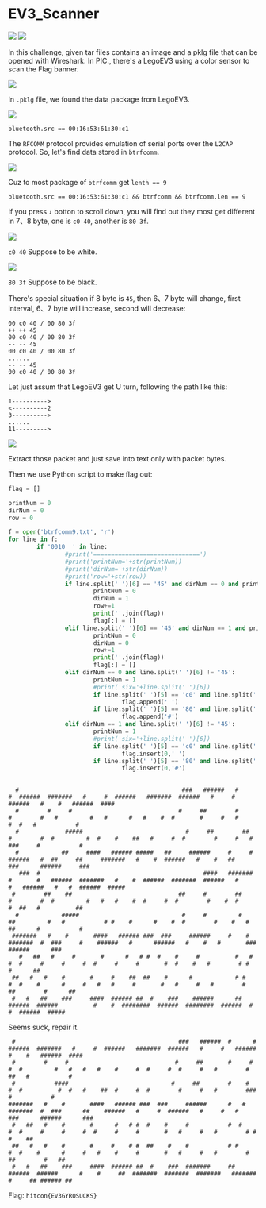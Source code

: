 # EV3_Scanner
![](https://i.imgur.com/CiDLqEY.png)
![](https://i.imgur.com/XDIisXn.png)

In this challenge, given tar files contains an image and a pklg file that can be opened with Wireshark.
In PIC., there's a LegoEV3 using a color sensor to scan the Flag banner.

![](https://i.imgur.com/uKYYRu9.png)

In `.pklg` file, we found the data package from LegoEV3.

![](https://i.imgur.com/jmx5Hyw.png)

```
bluetooth.src == 00:16:53:61:30:c1
```
The `RFCOMM` protocol provides emulation of serial ports over the `L2CAP` protocol.
So, let's find data stored in `btrfcomm`.

![](https://i.imgur.com/bnsllhJ.png)

Cuz to most package of `btrfcomm` get `lenth == 9` 
```
bluetooth.src == 00:16:53:61:30:c1 && btrfcomm && btrfcomm.len == 9
```
If you press `↓` botton to scroll down, you will find out they most get different in 7、8 byte, one is `c0 40`, another is `80 3f`.

![](https://i.imgur.com/TpMYxXZ.png)

`c0 40` Suppose to be white.

![](https://i.imgur.com/iz6Yz7y.png)

`80 3f` Suppose to be black.

There's special situation if 8 byte is `45`, then 6、7 byte will change, first interval, 6、7 byte will increase, second will decrease:
```
00 c0 40 / 00 80 3f
++ ++ 45
00 c0 40 / 00 80 3f
-- -- 45
00 c0 40 / 00 80 3f
......
-- -- 45
00 c0 40 / 00 80 3f
```
Let just assum that LegoEV3 get U turn, following the path like this:
```
1---------->
<----------2
3---------->
......
11---------> 
```

![](https://i.imgur.com/mDEskRo.png)

Extract those packet and just save into text only with packet bytes.

Then we use Python script to make flag out:
```python
flag = []

printNum = 0
dirNum = 0
row = 0

f = open('btrfcomm9.txt', 'r')
for line in f:        
        if '0010  ' in line:
                #print('==============================')
                #print('printNum='+str(printNum))
                #print('dirNum='+str(dirNum))
                #print('row='+str(row))
                if line.split(' ')[6] == '45' and dirNum == 0 and printNum == 1:
                        printNum = 0
                        dirNum = 1
                        row+=1
                        print(''.join(flag))
                        flag[:] = []
                elif line.split(' ')[6] == '45' and dirNum == 1 and printNum == 1:
                        printNum = 0
                        dirNum = 0
                        row+=1
                        print(''.join(flag))
                        flag[:] = []
                elif dirNum == 0 and line.split(' ')[6] != '45':
                        printNum = 1
                        #print('six='+line.split(' ')[6])
                        if line.split(' ')[5] == 'c0' and line.split(' ')[6] == '40':
                                flag.append(' ')
                        if line.split(' ')[5] == '80' and line.split(' ')[6] == '3f':
                                flag.append('#')
                elif dirNum == 1 and line.split(' ')[6] != '45':
                        printNum = 1
                        #print('six='+line.split(' ')[6])
                        if line.split(' ')[5] == 'c0' and line.split(' ')[6] == '40':
                                flag.insert(0,' ')
                        if line.split(' ')[5] == '80' and line.split(' ')[6] == '3f':
                                flag.insert(0,'#')
        

```

```
  #                                              ###   ######   #        #  ######  #######   #     #  ######   #######  ######   #     #   ######   #    #   ######  ####          
  #        #     #                              #     ##        #       #        #   #         #   #      #   #    #  #       #     #   #       #  #   #           #        
  #             #####                             #     ##        ##      #        #  #         #  #    #    ##   #     #  #        #     #   #        ###     #           #        
  #            ##     ####   ###### #####   ##     ######     #     #    ######   #  ##     ##     #######   #    #  ######   #    #   ##       ###      ######     ###      
   ###  #                                              ####   #######  #       #   ######  #######   #    #  ######  #######  ######   #     #   ######   #   #  ######  #####       
 #        ##    ##                              ##     #        ##      #        #  #         #   #   #    #  #     #  #        #    #  #       #  ##   #          ##      
  #            #####                             #     #         #     ##         #   #           # #    #      #    #  #        #    #   #       ##      #           #        
 #######   #    #       ####   ###### ###  ###     ######     #    #    #######  #  ###     #    ######   #      ######   #    #   #       ###      ######      ###     
   #   ##   #     #       #      #   # #  #    #     #          #   #          #  #     #     #     #  #     #     #       #  #    #   #        # #         #      ##       
 ##   #   #    #       #     #    ##  ##    #      #            # #           #  #    #      #     #   #   #     #       #   #     #   #        #   ##        #      ##      
 #   #   ##    ###     ####  ###### ##  #    ###    ######      ##       ######  ######          #    #  ########  ######  ########  ######  #    #  ######  #####  
```
Seems suck, repair it.
```
 #                                              ###   ######  #      #   ######  #######   #     #  ######   #######  ######   #     #   ######   #    #   ######  ####          
 #        #     #                              #     ##       #     #         #  #         #   #   #   #    #     #  #     #  #     #   #        #  ##   #           #
 #           ####                             #     ##        #    #         #  #          #  #   #    ##  #     #  #        #     #   #        ###     #           #    
#######   #    #       ####   ###### ###  ###     ######      #   #   #######  #  ###      ##    ######   #     #  ######   #     #   #        ###      ######      ###     
 #   ##   #    #       #      #   # #  #    #     #           #  #         #  #     #     #     #  #     #     #       #   #     #   #        # #           #    ##       
 ##   #   #    #       #     #    # #  ##    #    #           # #         #  #    #      #     #   #    #     #       #   #     #   #        #   ##        #   ##      
 #   #   ##    ###     ####  ###### ##  #    ###  #######     ##    ######  ######      #    #     ##  #######  #######  #######   #######  #     ## ###### ##  
```

Flag: `hitcon{EV3GYROSUCKS}`